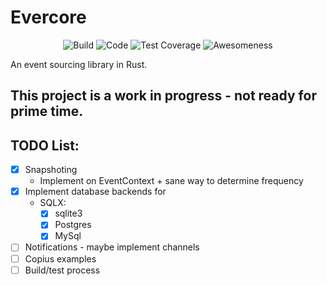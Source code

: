 # Evercore
<div align="center">

![Build](https://seddy.com/cicd/x339z/build.svg?kill_cache=2)
![Code](https://seddy.com/cicd/x339z/code.svg??kill_cache=2)
![Test Coverage](https://seddy.com/cicd/x339z/coverage.svg??kill_cache=2)
![Awesomeness](https://seddy.com/cicd/x339z/awesome.svg??kill_cache=2)

</div>

An event sourcing library in Rust.

## This project is a work in progress - not ready for prime time.

## TODO List:
- [X] Snapshoting
    - Implement on EventContext + sane way to determine frequency 
- [X] Implement database backends for
    - SQLX:
        - [X] sqlite3
        - [X] Postgres
        - [X] MySql
- [ ] Notifications - maybe implement channels
- [ ] Copius examples
- [ ] Build/test process
